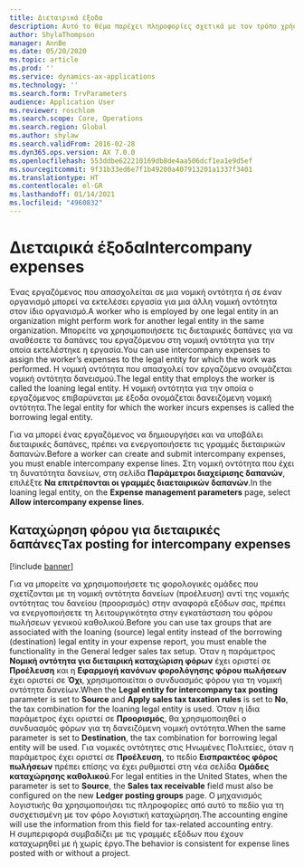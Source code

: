 ```yaml
---
title: Διεταιρικά έξοδα
description: Αυτό το θέμα παρέχει πληροφορίες σχετικά με τον τρόπο χρήσης των ενδοεταιρικών δαπανών για την ανάθεση των δαπανών ενός εργαζόμενου στη νομική οντότητα για την οποία εκτελέστηκε η εργασία.
author: ShylaThompson
manager: AnnBe
ms.date: 05/20/2020
ms.topic: article
ms.prod: ''
ms.service: dynamics-ax-applications
ms.technology: ''
ms.search.form: TrvParameters
audience: Application User
ms.reviewer: roschlom
ms.search.scope: Core, Operations
ms.search.region: Global
ms.author: shylaw
ms.search.validFrom: 2016-02-28
ms.dyn365.ops.version: AX 7.0.0
ms.openlocfilehash: 553ddbe622210169db8de4aa506dcf1ea1e9d5ef
ms.sourcegitcommit: 9f31b33ed6e7f1b49200a407913201a1337f3401
ms.translationtype: HT
ms.contentlocale: el-GR
ms.lasthandoff: 01/14/2021
ms.locfileid: "4960832"
---
```

# <a name="intercompany-expenses"></a><span data-ttu-id="09f6e-103">Διεταιρικά έξοδα</span><span class="sxs-lookup"><span data-stu-id="09f6e-103">Intercompany expenses</span></span>

<span data-ttu-id="09f6e-104">Ένας εργαζόμενος που απασχολείται σε μια νομική οντότητα ή σε έναν οργανισμό μπορεί να εκτελέσει εργασία για μια άλλη νομική οντότητα στον ίδιο οργανισμό.</span><span class="sxs-lookup"><span data-stu-id="09f6e-104">A worker who is employed by one legal entity in an organization might perform work for another legal entity in the same organization.</span></span> <span data-ttu-id="09f6e-105">Μπορείτε να χρησιμοποιήσετε τις διεταιρικές δαπάνες για να αναθέσετε τα δαπάνες του εργαζόμενου στη νομική οντότητα για την οποία εκτελέστηκε η εργασία.</span><span class="sxs-lookup"><span data-stu-id="09f6e-105">You can use intercompany expenses to assign the worker’s expenses to the legal entity for which the  work was performed.</span></span> <span data-ttu-id="09f6e-106">Η νομική οντότητα που απασχολεί τον εργαζόμενο ονομάζεται νομική οντότητα δανεισμού.</span><span class="sxs-lookup"><span data-stu-id="09f6e-106">The legal entity that employs the worker is called the loaning legal entity.</span></span> <span data-ttu-id="09f6e-107">Η νομική οντότητα για την οποία ο εργαζόμενος επιβαρύνεται με έξοδα ονομάζεται δανειζόμενη νομική οντότητα.</span><span class="sxs-lookup"><span data-stu-id="09f6e-107">The legal entity for which the worker incurs expenses is called the borrowing legal entity.</span></span> 

<span data-ttu-id="09f6e-108">Για να μπορεί ένας εργαζόμενος να δημιουργήσει και να υποβάλει διεταιρικές δαπάνες, πρέπει να ενεργοποιήσετε τις γραμμές διεταιρικών δαπανών.</span><span class="sxs-lookup"><span data-stu-id="09f6e-108">Before a worker can create and submit intercompany expenses, you must enable intercompany expense lines.</span></span> <span data-ttu-id="09f6e-109">Στη νομική οντότητα που έχει τη δυνατότητα δανείων, στη σελίδα **Παράμετροι διαχείρισης δαπανών**, επιλέξτε **Να επιτρέπονται οι γραμμές διαεταιρικών δαπανών**.</span><span class="sxs-lookup"><span data-stu-id="09f6e-109">In the loaning legal entity, on the **Expense management parameters** page, select **Allow intercompany expense lines**.</span></span> 

## <a name="tax-posting-for-intercompany-expenses"></a><span data-ttu-id="09f6e-110">Καταχώρηση φόρου για διεταιρικές δαπάνες</span><span class="sxs-lookup"><span data-stu-id="09f6e-110">Tax posting for intercompany expenses</span></span>

[!include [banner](../includes/banner.md)]

<span data-ttu-id="09f6e-111">Για να μπορείτε να χρησιμοποιήσετε τις φορολογικές ομάδες που σχετίζονται με τη νομική οντότητα δανείων (προέλευση) αντί της νομικής οντότητας του δανείου (προορισμός) στην αναφορά εξόδων σας, πρέπει να ενεργοποιήσετε τη λειτουργικότητα στην εγκατάσταση του φόρου πωλήσεων γενικού καθολικού.</span><span class="sxs-lookup"><span data-stu-id="09f6e-111">Before you can use tax groups that are associated with the loaning (source) legal entity instead of the borrowing (destination) legal entity in your expense report, you must enable the functionality in the General ledger sales tax setup.</span></span> <span data-ttu-id="09f6e-112">Όταν η παράμετρος **Νομική οντότητα για διεταιρική καταχώριση φόρων** έχει οριστεί σε **Προέλευση** και η **Εφαρμογή κανόνων φορολόγησης φόρου πωλήσεων** έχει οριστεί σε **Όχι**, χρησιμοποιείται ο συνδυασμός φόρου για τη νομική οντότητα δανείων.</span><span class="sxs-lookup"><span data-stu-id="09f6e-112">When the **Legal entity for intercompany tax posting** parameter is set to **Source** and **Apply sales tax taxation rules** is set to **No**, the tax combination for the loaning legal entity is used.</span></span> <span data-ttu-id="09f6e-113">Όταν η ίδια παράμετρος έχει οριστεί σε **Προορισμός**, θα χρησιμοποιηθεί ο συνδυασμός φόρων για τη δανειζόμενη νομική οντότητα.</span><span class="sxs-lookup"><span data-stu-id="09f6e-113">When the same parameter is set to **Destination**, the tax combination for borrowing legal entity will be used.</span></span> <span data-ttu-id="09f6e-114">Για νομικές οντότητες στις Ηνωμένες Πολιτείες, όταν η παράμετρος έχει οριστεί σε **Προέλευση**, το πεδίο **Εισπρακτέος φόρος πωλήσεων** πρέπει επίσης να έχει ρυθμιστεί στη νέα σελίδα **Ομάδες καταχώρησης καθολικού**.</span><span class="sxs-lookup"><span data-stu-id="09f6e-114">For legal entities in the United States, when the parameter is set to **Source**, the **Sales tax receivable** field must also be configured on the new **Ledger posting groups** page.</span></span> <span data-ttu-id="09f6e-115">Ο μηχανισμός λογιστικής θα χρησιμοποιήσει τις πληροφορίες από αυτό το πεδίο για τη συσχετισμένη με τον φόρο λογιστική καταχώρηση.</span><span class="sxs-lookup"><span data-stu-id="09f6e-115">The accounting engine will use the information from this field for tax-related accounting entry.</span></span>   
<span data-ttu-id="09f6e-116">Η συμπεριφορά συμβαδίζει με τις γραμμές εξόδων που έχουν καταχωρηθεί με ή χωρίς έργο.</span><span class="sxs-lookup"><span data-stu-id="09f6e-116">The behavior is consistent for expense lines posted with or without a project.</span></span>  

